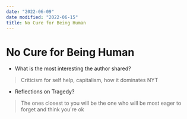```yaml
---
date: "2022-06-09"
date modified: "2022-06-15"
title: No Cure for Being Human
---
```


# No Cure for Being Human
- What is the most interesting the author shared?
> Criticism for self help, capitalism, how it dominates NYT
- Reflections on Tragedy?
> The ones closest to you will be the one who will be most eager to forget and think you're ok
